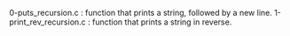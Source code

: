 0-puts_recursion.c : function that prints a string, followed by a new line.
1-print_rev_recursion.c : function that prints a string in reverse.